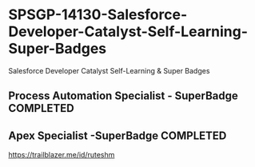 # SPSGP-14130-Salesforce-Developer-Catalyst-Self-Learning-Super-Badges
Salesforce Developer Catalyst Self-Learning &amp; Super Badges

## Process Automation Specialist - SuperBadge  COMPLETED
## Apex Specialist -SuperBadge COMPLETED

https://trailblazer.me/id/ruteshm

